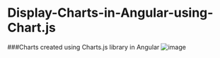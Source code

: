 # Display-Charts-in-Angular-using-Chart.js

###Charts created using Charts.js library in Angular 
![image](https://user-images.githubusercontent.com/26309496/72816821-bc46ca80-3c8e-11ea-8023-ff6a1c791478.png)
